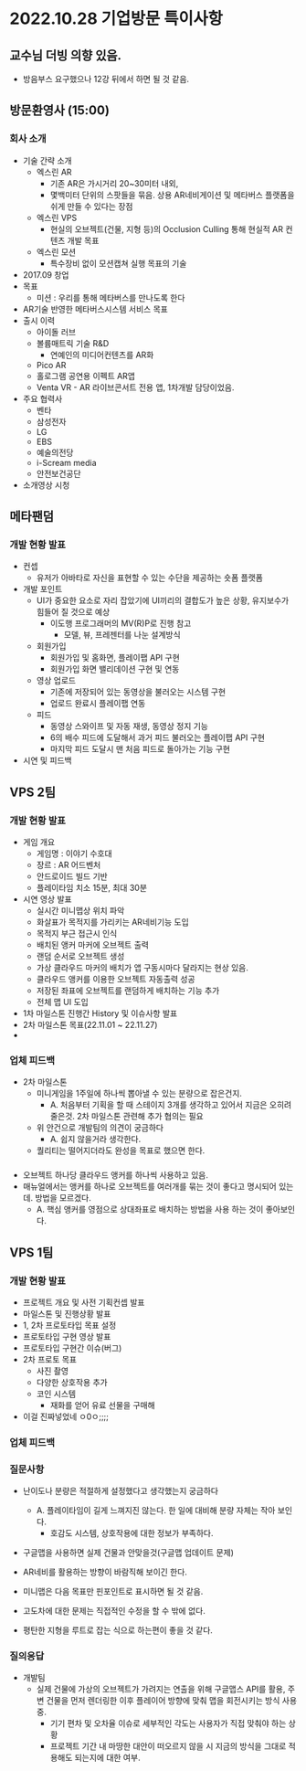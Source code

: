 # 2022.10.28 기업방문 특이사항

## 교수님 더빙 의향 있음.
- 방음부스 요구했으나 12강 뒤에서 하면 될 것 같음.

## 방문환영사 (15:00)

### 회사 소개
- 기술 간략 소개
  - 엑스린 AR
    - 기존 AR은 가시거리 20~30미터 내외,
    - 몇백미터 단위의 스팟들을 묶음. 상용 AR네비게이션 및 메타버스 플랫폼을 쉬게 만들 수 있다는 장점
  - 엑스린 VPS
    - 현실의 오브젝트(건물, 지형 등)의 Occlusion Culling 통해 현실적 AR 컨텐츠 개발 목표
  - 엑스린 모션
    - 특수장비 없이 모션캡쳐 실행 목표의 기술
- 2017.09 창업
- 목표
  - 미션 : 우리를 통해 메타버스를 만나도록 한다
- AR기술 반영한 메타버스시스템 서비스 목표
- 출시 이력
  - 아이돌 러브
  - 볼륨매트릭 기술 R&D
    - 연예인의 미디어컨텐츠를 AR화
  - Pico AR
  - 홀로그램 공연용 이펙트 AR앱
  - Venta VR - AR 라이브콘서트 전용 앱, 1차개발 담당이었음.
- 주요 협력사
  - 벤타
  - 삼성전자
  - LG
  - EBS
  - 예술의전당
  - i-Scream media
  - 안전보건공단
- 소개영상 시청

## 메타팬덤

### 개발 현황 발표
- 컨셉
  - 유저가 아바타로 자신을 표현할 수 있는 수단을 제공하는 숏폼 플랫폼
- 개발 포인트
  - UI가 중요한 요소로 자리 잡았기에 UI끼리의 결합도가 높은 상황, 유지보수가 힘들어 질 것으로 예상
    - 이도행 프로그래머의 MV(R)P로 진행 참고
      - 모델, 뷰, 프레젠터를 나눈 설계방식
  - 회원가입
    - 회원가입 및 홈화면, 플레이팹 API 구현
    - 회원가입 화면 밸리데이션 구현 및 연동
  - 영상 업로드
    - 기존에 저장되어 있는 동영상을 불러오는 시스템 구현
    - 업로드 완료시 플레이팹 연동
  - 피드
    - 동영상 스와이프 및 자동 재생, 동영상 정지 기능
    - 6의 배수 피드에 도달해서 과거 피드 불러오는 플레이팹 API 구현
    - 마지막 피드 도달시 맨 처음 피드로 돌아가는 기능 구현
- 시연 및 피드백

## VPS 2팀

### 개발 현황 발표
- 게임 개요
  - 게임명 : 이야기 수호대
  - 장르 : AR 어드벤처
  - 안드로이드 빌드 기반
  - 플레이타임 치소 15분, 최대 30분
- 시연 영상 발표
  - 실시간 미니맵상 위치 파악
  - 화살표가 목적지를 가리키는 AR네비기능 도입
  - 목적지 부근 접근시 인식
  - 배치된 앵커 마커에 오브젝트 출력
  - 랜덤 순서로 오브젝트 생성
  - 가상 클라우드 마커의 배치가 앱 구동시마다 달라지는 현상 있음.
  - 클라우드 앵커를 이용한 오브젝트 자동출력 성공
  - 저장된 좌표에 오브젝트를 랜덤하게 배치하는 기능 추가
  - 전체 맵 UI 도입
- 1차 마일스톤 진행간 History 및 이슈사항 발표
- 2차 마일스톤 목표(22.11.01 ~ 22.11.27)
- 

### 업체 피드백
- 2차 마일스톤
  - 미니게임을 1주일에 하나씩 뽑아낼 수 있는 분량으로 잡은건지.
    - A. 처음부터 기획을 할 때 스테이지 3개를 생각하고 있어서 지금은 오히려 줄은것. 2차 마일스톤 관련해 추가 협의는 필요
  - 위 안건으로 개발팀의 의견이 궁금하다
    - A. 쉽지 않을거라 생각한다.
  - 퀄리티는 떨어지더라도 완성을 목표로 했으면 한다.

###
- 오브젝트 하나당 클라우드 앵커를 하나씩 사용하고 있음.
- 매뉴얼에서는 앵커를 하나로 오브젝트를 여러개를 묶는 것이 좋다고 명시되어 있는데. 방법을 모르겠다.
  - A. 핵심 앵커를 영점으로 상대좌표로 배치하는 방법을 사용 하는 것이 좋아보인다.


## VPS 1팀

### 개발 현황 발표
- 프로젝트 개요 및 사전 기획컨셉 발표
- 마일스톤 및 진행상황 발표
- 1, 2차 프로토타입 목표 설정
- 프로토타입 구현 영상 발표
- 프로토타입 구현간 이슈(버그)
- 2차 프로토 목표
  - 사진 촬영
  - 다양한 상호작용 추가
  - 코인 시스템
    - 재화를 얻어 유료 선물을 구매해 
- 이걸 진짜넣었네 ㅇ0ㅇ;;;;

### 업체 피드백

### 질문사항
- 난이도나 분량은 적절하게 설정했다고 생각했는지 궁금하다
  - A. 플레이타임이 길게 느껴지진 않는다. 한 일에 대비해 분량 자체는 작아 보인다.
    - 호감도 시스템, 상호작용에 대한 정보가 부족하다.


- 구글맵을 사용하면 실제 건물과 안맞을것(구글맵 업데이트 문제)
- AR네비를 활용하는 방향이 바람직해 보이긴 한다.
- 미니맵은 다음 목표만 핀포인트로 표시하면 될 것 같음.
- 고도차에 대한 문제는 직접적인 수정을 할 수 밖에 없다.
- 평탄한 지형을 루트로 잡는 식으로 하는편이 좋을 것 같다.


### 질의응답
- 개발팀
  - 실제 건물에 가상의 오브젝트가 가려지는 연출을 위해 구글맵스 API를 활용, 주변 건물을 먼저 렌더링한 이후 플레이어 방향에 맞춰 맵을 회전시키는 방식 사용중.
    - 기기 편차 및 오차율 이슈로 세부적인 각도는 사용자가 직접 맞춰야 하는 상황
    - 프로젝트 기간 내 마땅한 대안이 떠오르지 않을 시 지금의 방식을 그대로 적용해도 되는지에 대한 여부.